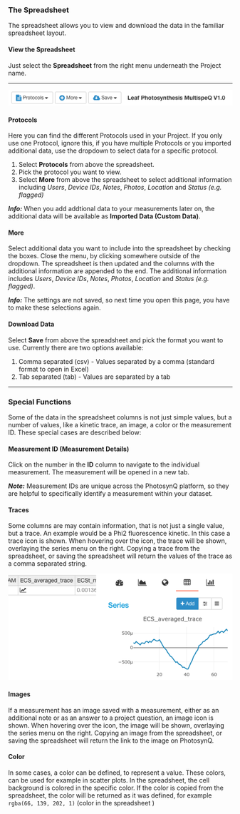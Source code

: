 ### The Spreadsheet
The spreadsheet allows you to view and download the data in the familiar spreadsheet layout.

#### View the Spreadsheet
Just select the **<i class="fa fa-table"></i> Spreadsheet** from the right menu underneath the Project name.

***

![Spreadsheet menu, with dropdown menus for Protocols, Macros and Saving, as well as the currently displayed protocol name.](../images/help/_data_spreadsheet_menu.png)

#### Protocols
Here you can find the different Protocols used in your Project. If you only use one Protocol, ignore this, if you have
multiple Protocols or you imported additional data, use the dropdown to select data for a specific protocol.

1. Select **Protocols** from above the spreadsheet.
2. Pick the protocol you want to view.
3. Select **More** from above the spreadsheet to select additional information including *Users*, *Device IDs*, *Notes*, *Photos*, *Location* and *Status (e.g. flagged)*

***Info:*** When you add addtional data to your measurements later on, the additional data will be available as
**Imported Data (Custom Data)**.

#### More
Select additional data you want to include into the spreadsheet by checking the boxes. Close the menu, by clicking somewhere
outside of the dropdown. The spreadsheet is then updated and the columns with the additional information are appended to the
end. The additional information includes *Users*, *Device IDs*, *Notes*, *Photos*, *Location* and *Status (e.g. flagged)*.

***Info:*** The settings are not saved, so next time you open this page, you have to make these selections again.

#### Download Data
Select **Save** from above the spreadsheet and pick the format you want to use. Currently there are two options available:

1. Comma separated (csv) - Values separated by a comma (standard format to open in Excel)
2. Tab separated (tab) - Values are separated by a tab

***

### Special Functions
Some of the data in the spreadsheet columns is not just simple values, but a number of values, like a kinetic trace, an image,
a color or the measurement ID. These special cases are described below:

#### Measurement ID (Measurement Details)
Click on the number in the **ID** column to navigate to the individual measurement. The measurement will be opened in a new tab.

***Note:*** Measurement IDs are unique across the PhotosynQ platform, so they are helpful to specifically identify a measurement within your dataset.

#### Traces
Some columns are may contain information, that is not just a single value, but a trace. An example would be a Phi2 fluorescence kinetic. In this case a trace <i class="fa fa-line-chart"></i> icon is shown. When hovering over the icon, the trace will be shown, overlaying the series menu on the right. Copying a trace from the spreadsheet, or saving the spreadsheet will return the values of the trace as a comma separated string.

![Example for a trace displayed, when hovering over a column cell with a trace <i class="fa fa-line-chart"></i>.](../images/help/_data_spreadsheet_trace.png)

#### Images
If a measurement has an image saved with a measurement, either as an additional note or as an answer to a project question, an image icon <i class="fa fa-picture-o"></i> is shown. When hovering over the icon, the image will be shown, overlaying the series menu on the right. Copying an image from the spreadsheet,  or saving the spreadsheet will return the link to the image on PhotosynQ.

#### Color
In some cases, a color can be defined, to represent a value. These colors, can be used for example in scatter plots. In the spreadsheet, the cell background is colored in the specific color. If the color is copied from the spreadsheet, the color will be returned as it was defined, for example `rgba(66, 139, 202, 1)` (color in the spreadsheet <i style="color:rgba(66, 139, 202, 1)" class="fa fa-square"></i>)